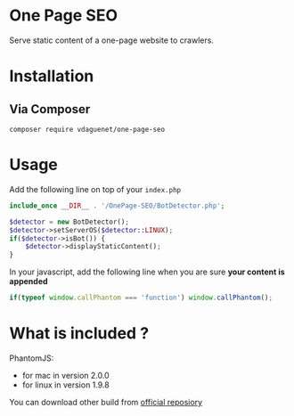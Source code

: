 One Page SEO
===========
Serve static content of a one-page website to crawlers.

Installation
============
## Via Composer
```
composer require vdaguenet/one-page-seo
```

Usage
============
Add the following line on top of your `index.php`
```php
include_once __DIR__ . '/OnePage-SEO/BotDetector.php';

$detector = new BotDetector();
$detector->setServerOS($detector::LINUX);
if($detector->isBot()) {
    $detector->displayStaticContent();
}
```

In your javascript, add the following line when you are sure **your content is appended**
```js
if(typeof window.callPhantom === 'function') window.callPhantom();
```

What is included ?
==================
PhantomJS:
- for mac in version 2.0.0
- for linux in version 1.9.8

You can download other build from [official reposiory](https://bitbucket.org/ariya/phantomjs/downloads)

